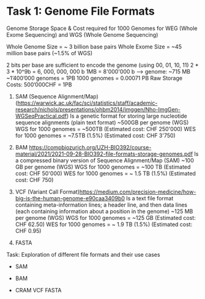 # **Task 1: Genome File Formats**
Genome Storage Space & Cost required for 1000 Genomes for WEG (Whole Exome Sequencing) and WGS (Whole Genome Sequencing)

Whole Genome Size = ~ 3 billion base pairs
Whole Exome Size = ~45 million base pairs (~1.5% of WGS)

2 bits per base are sufficient to encode the genome (using 00, 01, 10, 11)
2 * 3 * 10^9b = 6, 000, 000, 000 b 
1MB = 8'000'000 b --> genome: ~715 MB 
~1’400’000 genomes = 1PB
1000 genomes = 0.00071 PB
Raw Storage Costs: 500’000CHF = 1PB 

1. SAM (Sequence Alignment/Map) (https://warwick.ac.uk/fac/sci/statistics/staff/academic-research/nichols/presentations/ohbm2014/imggen/Nho-ImgGen-WGSeqPractical.pdf)
Is a genetic format for storing large nucleotide sequence alignments (plain text format)
 ~500GB per genome (WGS)
 WGS for 1000 genomes = ~500TB (Estimated cost: CHF 250'000)
 WES for 1000 genomes = ~7.5TB (1.5%) (Estimated cost: CHF 3'750)
 
 
2. BAM https://compbiozurich.org/UZH-BIO392/course-material/2021/2021-09-28-BIO392-file-formats-storage-genomes.pdf
Is a compressed binary version of Sequence Alignment/Map (SAM)
~100 GB per genome (WGS)
WGS for 1000 genomes = ~100 TB (Estimated cost: CHF 50'000)
WES for 1000 genomes = ~ 1.5 TB (1.5%) (Estimated cost: CHF 750)

 
3. VCF (Variant Call Format)https://medium.com/precision-medicine/how-big-is-the-human-genome-e90caa3409b0
Is a text file format containing meta-information lines; a header line, and then data lines (each containing information about a position in the genome)
~125 MB per genome (WGS)
WGS for 1000 genomes = ~125 GB (Estimated cost: CHF 62.50)
WES for 1000 genomes = ~ 1.9 TB (1.5%) (Estimated cost: CHF 0.95)

4. FASTA



Task: Exploration of different file formats and their use cases
* SAM
  
* BAM

* CRAM
    VCF
    FASTA

